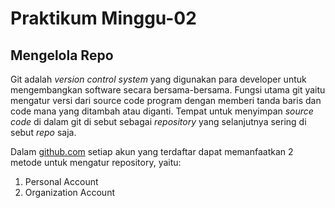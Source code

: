 # Praktikum Minggu-02

## Mengelola Repo

Git adalah _version control system_ yang digunakan para developer untuk mengembangkan software secara bersama-bersama. Fungsi utama git yaitu mengatur versi dari source code program dengan memberi tanda baris dan code mana yang ditambah atau diganti. Tempat untuk menyimpan _source code_ di dalam git di sebut sebagai _repository_ yang selanjutnya sering di sebut _repo_ saja.

Dalam [github.com](https://github.com) setiap akun yang terdaftar dapat memanfaatkan 2 metode untuk mengatur repository, yaitu:

1. Personal Account
2. Organization Account